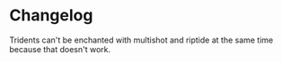 # Changelog
Tridents can't be enchanted with multishot and riptide at the same time because that doesn't work.